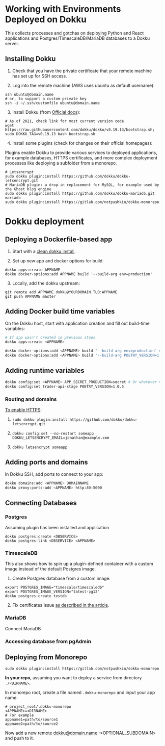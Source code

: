 # Working with Environments Deployed on Dokku

This collects processes and gotchas on deploying Python and React applications and Postgres/TimescaleDB/MariaDB databases to a Dokku server.

## Installing Dokku

1. Check that you have the private certificate that your remote machine has set up for SSH access.

2. Log into the remote machine (AWS uses ubuntu as default username):

```
ssh ubuntu@domain.name
# or, to support a custom private key
ssh -i ~/.ssh/customfile ubuntu@domain.name
```

3. Install Dokku (from [Official docs](http://dokku.viewdocs.io/dokku/getting-started/installation/)):

```
# As of 2021, check link for most current version code
wget https://raw.githubusercontent.com/dokku/dokku/v0.19.13/bootstrap.sh;
sudo DOKKU_TAG=v0.19.13 bash bootstrap.sh
````

4. Install some plugins (check for changes on their official homepages):

Plugins enable Dokku to provide various services to deployed applications, for example databases, HTTPS certificates, and more complex deployment processes like deploying a subfolder from a monorepo.

```
# Letsencrypt
sudo dokku plugin:install https://github.com/dokku/dokku-letsencrypt.git
# MariaDB plugin: a drop-in replacement for MySQL, for example used by the Ghost blog engine
sudo dokku plugin:install https://github.com/dokku/dokku-mariadb.git mariadb
sudo dokku plugin:install https://gitlab.com/notpushkin/dokku-monorepo
```

# Dokku deployment

## Deploying a Dockerfile-based app

1. Start with a [clean dokku install](http://dokku.viewdocs.io/dokku/getting-started/installation/).

2. Set up new app and docker options for build:

```
dokku apps:create APPNAME
dokku docker-options:add APPNAME build '--build-arg env=production'
```

3. Locally, add the dokku upstream:

```
git remote add APPNAME dokku@YOURDOMAIN.TLD:APPNAME
git push APPNAME master
```

## Adding Docker build time variables

On the Dokku host, start with application creation and fill out build-time variables:

``` bash
# If app wasn't created in previous steps
dokku apps:create <APPNAME>

dokku docker-options:add <APPNAME> build '--build-arg env=production' # Docker build variables
dokku docker-options:add <APPNAME> build '--build-arg POETRY_VERSION=1.0.5' # Docker build variables
```

## Adding runtime variables

``` bash
dokku config:set <APPNAME> APP_SECRET_PRODUCTION=secret # Or whatever variables you need from .env
dokku config:set trader-api-stage POETRY_VERSION=1.0.5
```

### Routing and domains

[To enable HTTPS](https://jonathanmh.com/dokku-with-multiple-domains-and-letsencrypt/):

1. `sudo dokku plugin:install https://github.com/dokku/dokku-letsencrypt.git`

2. `dokku config:set --no-restart someapp DOKKU_LETSENCRYPT_EMAIL=jonathan@example.com`

3. `dokku letsencrypt someapp`

## Adding ports and domains

In Dokku SSH, add ports to connect to your app:

``` bash
dokku domains:add <APPNAME> DOMAINNAME
dokku proxy:ports-add <APPNAME> http:80:5000
```

## Connecting Databases

### Postgres

Assuming plugin has been installed and application

```
dokku postgres:create <DBSERVICE>
dokku postgres:link <DBSERVICE> <APPNAME>
```

### TimescaleDB

This also shows how to spin up a plugin-defined container with a custom image instead of the default Postgres image.

1. Create Postgres database from a custom image:

```
export POSTGRES_IMAGE="timescale/timescaledb"
export POSTGRES_IMAGE_VERSION="latest-pg12"
dokku postgres:create testdb
```

2. Fix certificates issue [as described in the article](https://bausk.dev/a-practical-comparison-of-timescaledb-and-influxdb/).

### MariaDB

Connect MariaDB

### Accessing database from pgAdmin

## Deploying from Monorepo

```
sudo dokku plugin:install https://gitlab.com/notpushkin/dokku-monorepo
```

**In your repo**, assuming you want to deploy a service from directory `./<DIRNAME>`.

In monorepo root, create a file named `.dokku-monorepo` and input your app name:

```
# project_root/.dokku-monorepo
<APPNAME>=<DIRNAME>
# For example
appname1=path/to/source1
appname2=path/to/source2
```

Now add a new remote dokku@domain.name:<APPNAME>:<OPTIONAL_SUBDOMAIN> and push to it.
